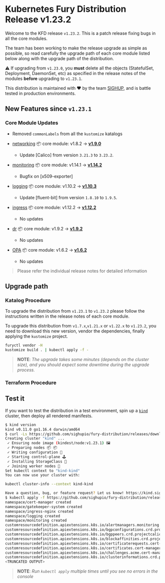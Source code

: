 # Kubernetes Fury Distribution Release v1.23.2

Welcome to the KFD release `v1.23.2`. This is a patch release
fixing bugs in all the core modules.

The team has been working to make the release upgrade as simple as possible, so read carefully the upgrade path of each
core module listed below along with the upgrade path of the distribution.

⚠️ If upgrading from `v1.23.0`, you **must** delete all the objects (StatefulSet, Deployment, DaemonSet, etc) as specified in the release notes of the modules
**before** upgrading to `v1.23.1`.

This distribution is maintained with ❤️ by the team [SIGHUP](https://sighup.io/),
and is battle tested in production environments.

## New Features since `v1.23.1`

### Core Module Updates

- Removed `commonLabels` from all the `kustomize` katalogs

- [networking](https://github.com/sighupio/fury-kubernetes-networking) 📦 core module: v1.8.2 -> [**v1.9.0**](https://github.com/sighupio/fury-kubernetes-networking/releases/tag/v1.9.0)
  - Update [Calico] from version `3.21.3` to `3.23.2`.
- [monitoring](https://github.com/sighupio/fury-kubernetes-monitoring) 📦 core module: v1.14.1 -> [**v1.14.2**](https://github.com/sighupio/fury-kubernetes-monitoring/releases/tag/v1.14.2)
  - Bugfix on [x509-exporter] 
- [logging](https://github.com/sighupio/fury-kubernetes-logging) 📦 core module: v1.10.2 -> [**v1.10.3**](https://github.com/sighupio/fury-kubernetes-logging/releases/tag/v1.10.3)
  - Update [fluent-bit] from version `1.8.10` to `1.9.5`.
- [ingress](https://github.com/sighupio/fury-kubernetes-ingress) 📦 core module: v1.12.2 -> [**v1.12.2**](https://github.com/sighupio/fury-kubernetes-ingress/releases/tag/v1.12.2)
  - No updates
- [dr](https://github.com/sighupio/fury-kubernetes-dr) 📦 core module: v1.9.2 -> [**v1.9.2**](https://github.com/sighupio/fury-kubernetes-dr/releases/tag/v1.9.2)
  - No updates
- [OPA](https://github.com/sighupio/fury-kubernetes-opa) 📦 core module: v1.6.2 -> [**v1.6.2**](https://github.com/sighupio/fury-kubernetes-opa/releases/tag/v1.6.2)
  - No updates

> Please refer the individual release notes for detailed information

## Upgrade path

### Katalog Procedure
To upgrade the distribution from `v1.23.1` to `v1.23.2` please follow the instructions written in the release notes of each core module.

To upgrade this distribution from `v1.7.x`,`v1.21.x` or `v1.22.x` to `v1.23.2`, you need to download this new version, vendor the dependencies,
finally applying the `kustomize` project.

```bash
furyctl vendor -H
kustomize build . | kubectl apply -f -
```

> **NOTE**: *The upgrade takes some minutes (depends on the cluster size), and you should expect some downtime during
the upgrade process.*

### Terraform Procedure

## Test it

If you want to test the distribution in a test environment, spin up a
[`kind`](https://github.com/kubernetes-sigs/kind/releases/tag/v0.11.0) cluster, then deploy all rendered manifests.

```bash
$ kind version
kind v0.11.0 go1.16.4 darwin/amd64
$ curl -Ls https://github.com/sighupio/fury-distribution/releases/download/v1.23.2/katalog/tests/config/kind-config | kind create cluster --image registry.sighup.io/fury/kindest/node:v1.23.1 --config -
Creating cluster "kind" ...
 ✓ Ensuring node image (kindest/node:v1.23.1) 🖼
 ✓ Preparing nodes 📦 📦
 ✓ Writing configuration 📜
 ✓ Starting control-plane 🕹️
 ✓ Installing StorageClass 💾
 ✓ Joining worker nodes 🚜
Set kubectl context to "kind-kind"
You can now use your cluster with:

kubectl cluster-info --context kind-kind

Have a question, bug, or feature request? Let us know! https://kind.sigs.k8s.io/#community 🙂
$ kubectl apply -f https://github.com/sighupio/fury-distribution/releases/download/v1.23.2/fury-distribution-v1.23.2.yml
namespace/cert-manager created
namespace/gatekeeper-system created
namespace/ingress-nginx created
namespace/logging created
namespace/monitoring created
customresourcedefinition.apiextensions.k8s.io/alertmanagers.monitoring.coreos.com created
customresourcedefinition.apiextensions.k8s.io/bgpconfigurations.crd.projectcalico.org created
customresourcedefinition.apiextensions.k8s.io/bgppeers.crd.projectcalico.org created
customresourcedefinition.apiextensions.k8s.io/blockaffinities.crd.projectcalico.org created
customresourcedefinition.apiextensions.k8s.io/certificaterequests.cert-manager.io created
customresourcedefinition.apiextensions.k8s.io/certificates.cert-manager.io created
customresourcedefinition.apiextensions.k8s.io/challenges.acme.cert-manager.io created
customresourcedefinition.apiextensions.k8s.io/clusterinformations.crd.projectcalico.org created
<TRUNCATED OUTPUT>
```

> **NOTE**: *Run `kubectl apply` multiple times until you see no errors in the console*
